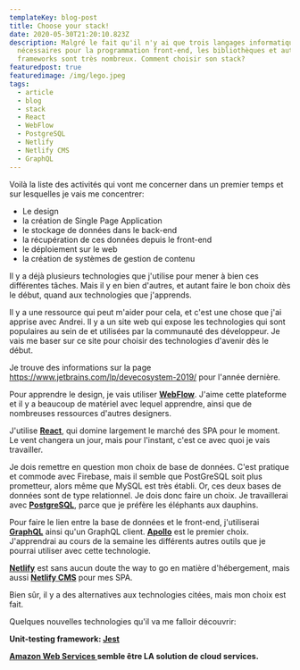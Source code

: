 ```yaml
---
templateKey: blog-post
title: Choose your stack!
date: 2020-05-30T21:20:10.823Z
description: Malgré le fait qu'il n'y ai que trois langages informatiques
  nécessaires pour la programmation front-end, les bibliothèques et autres
  frameworks sont très nombreux. Comment choisir son stack?
featuredpost: true
featuredimage: /img/lego.jpeg
tags:
  - article
  - blog
  - stack
  - React
  - WebFlow
  - PostgreSQL
  - Netlify
  - Netlify CMS
  - GraphQL
---
```

Voilà la liste des activités qui vont me concerner dans un premier temps et sur lesquelles je vais me concentrer:

* Le design
* la création de Single Page Application
* le stockage de données dans le back-end
* la récupération de ces données depuis le front-end
* le déploiement sur le web
* la création de systèmes de gestion de contenu

Il y a déjà plusieurs technologies que j'utilise pour mener à bien ces différentes tâches. Mais il y en bien d'autres, et autant faire le bon choix dès le début, quand aux technologies que j'apprends.

Il y a une ressource qui peut m'aider pour cela, et c'est une chose que j'ai apprise avec Andrei. Il y a un site web qui expose les technologies qui sont populaires au sein de et utilisées par la communauté des développeur. Je vais me baser sur ce site pour choisir des technologies d'avenir dès le début.

Je trouve des informations sur la page <https://www.jetbrains.com/lp/devecosystem-2019/> pour l'année dernière.

Pour apprendre le design, je vais utiliser **[WebFlow](http://webflow.com/)**. J'aime cette plateforme et il y a beaucoup de matériel avec lequel apprendre, ainsi que de nombreuses ressources d'autres designers.

J'utilise **[React](https://reactjs.org/)**, qui domine largement le marché des SPA pour le moment. Le vent changera un jour, mais pour l'instant, c'est ce avec quoi je vais travailler.

Je dois remettre en question mon choix de base de données. C'est pratique et commode avec Firebase, mais il semble que PostGreSQL soit plus prometteur, alors même que MySQL est très établi. Or, ces deux bases de données sont de type relationnel. Je dois donc faire un choix. Je travaillerai avec **[PostgreSQL](https://www.postgresql.org)**, parce que je préfère les éléphants aux dauphins.

Pour faire le lien entre la base de données et le front-end, j'utiliserai **[GraphQL](https://graphql.org/)** ainsi qu'un GraphQL client. **[Apollo](https://www.apollographql.com/)** est le premier choix. J'apprendrai au cours de la semaine les différents autres outils que je pourrai utiliser avec cette technologie.

**[Netlify](https://www.netlify.com/)** est sans aucun doute the way to go en matière d'hébergement, mais aussi **[Netlify CMS](https://www.netlifycms.org/)** pour mes SPA.

Bien sûr, il y a des alternatives aux technologies citées, mais mon choix est fait.

Quelques nouvelles technologies qu'il va me falloir découvrir: 

**Unit-testing framework: [Jest](https://jestjs.io/)**

**[Amazon Web Services ](https://aws.amazon.com/fr/)semble être LA solution de cloud services.**